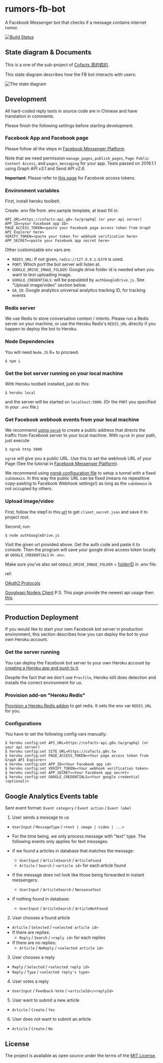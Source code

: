 # rumors-fb-bot
A Facebook Messenger bot that checks if a message contains internet rumor.

[![Build Status](https://travis-ci.org/cofacts/rumors-fb-bot.svg?branch=dev)](https://travis-ci.org/cofacts/rumors-fb-bot) 

## State diagram & Documents

This is a one of the sub-project of [Cofacts 真的假的](http://beta.hackfoldr.org/rumors).

This state diagram describes how the FB bot interacts with users:

![The state diagram](https://docs.google.com/drawings/d/e/2PACX-1vTvAKt7dKGE7bUtEGmGre3gBJ3uXgv52g4e9GCWf4iDX79esNS6KeXg8Sglr-_SW_sd-T3tb5KWFSlf/pub?w=941&h=591)


## Development

All hard-coded reply texts in source code are in Chinese and have translation in comments.

Please finish the following settings before starting development.

### Facebook App and Facebook page

Please follow all the steps in [Facebook Messenger Platform](https://developers.facebook.com/docs/messenger-platform/getting-started).

Note that we need permission `manage_pages`, `publish_pages`, `Page Public Content Access`, and `pages_messaging` for your app. Tests passed on 2019.1.1 using Graph API _v3.1_ and Send API _v2.6_.

**Important**: Please refer to [this page](https://github.com/cofacts/rumors-fb-bot/blob/dev/FacebookToken.md) for Facebook access tokens.

### Environment variables

First, install heroku toolbelt.

Create .env file from .env.sample template, at least fill in:
```
API_URL=https://cofacts-api.g0v.tw/graphql (or your api server)
APP_ID=<your Facebook app ID>
PAGE_ACCESS_TOKEN=<paste your Facebook page access token from Graph API Explorer here>
VERIFY_TOKEN=<paste your token for webhook verification here>
APP_SECRET=<paste your Facebook app secret here>
```

Other customizable env vars are:

* `REDIS_URL`: If not given, `redis://127.0.0.1:6379` is used.
* `PORT`: Which port the bot server will listen at.
* `GOOGLE_DRIVE_IMAGE_FOLDER`: Google drive folder id is needed when you want to test uploading image.
* `GOOGLE_CREDENTIALS`: will be populated by `authGoogleDrive.js`. See "Upload image/video" section below.
* `GA_ID`: Google analytics universal analytics tracking ID, for tracking events

### Redis server

We use Redis to store conversation context / intents. Please run a Redis server on your machine, or use the Heroku Redis's `REDIS_URL` directly if you happen to deploy the bot to Heroku.

### Node Dependencies

You will need `Node.JS` 8+  to proceed.

```
$ npm i
```

### Get the bot server running on your local machine

With Heroku toolbelt installed, just do this:

```
$ heroku local
```

and the server will be started on `localhost:5000`. (Or the `PORT` you specified in your `.env` file.)

### Get Facebook webhook events from your local machine

We recommend [using `ngrok`](https://medium.com/@Oskarr3/developing-messenger-bot-with-ngrok-5d23208ed7c8#.csc8rum8s) to create a public address that directs the traffic from Facebook server to your local machine. With `ngrok` in your path, just execute

```
$ ngrok http 5000
```

`ngrok` will give you a public URL. Use this to set the webhook URL of your Page (See the tutorial in [Facebook Messenger Platform](https://developers.facebook.com/docs/messenger-platform/webhook)).

We recommend using [ngrok configuration file](https://ngrok.com/docs#config) to setup a tunnel with a fixed `subdomain`. In this way the public URL can be fixed (means no repeatitive copy-pasting to Facebook Webhook settings!) as long as the `subdomain` is not occupied by others.

### Upload image/video

First, follow the step1 in this [url](https://developers.google.com/drive/v3/web/quickstart/nodejs) to get `client_secret.json` and save it to project root.

Second, run:

```
$ node authGoogleDrive.js
```

Visit the given url provided above. Get the auth code and paste it to console.
Then the program will save your google drive access token locally at `GOOGLE_CREDENTIALS` in `.env`.

Make sure you've also set `GOOGLE_DRIVE_IMAGE_FOLDER` = [folderID](https://googleappsscriptdeveloper.wordpress.com/2017/03/04/how-to-find-your-google-drive-folder-id/) in .env file.

ref:

[OAuth2 Protocols](https://developers.google.com/identity/protocols/OAuth2)

[Googleapi Nodejs Client](https://github.com/google/google-api-nodejs-client)   P.S. This page provide the newest api usage then [this](https://developers.google.com/drive/v3/web/quickstart/nodejs).


---

## Production Deployment

If you would like to start your own Facebook bot server in production environment, this section describes how you can deploy the bot to your own Heroku account.

### Get the server running

You can deploy the Facebook bot server to your own Heroku account by [creating a Heroku app and push to it](https://devcenter.heroku.com/articles/git#creating-a-heroku-remote).

Despite the fact that we don't use `Procfile`, Heroku still does detection and installs the correct environment for us.

### Provision add-on "Heroku Redis"

[Provision a Heroku Redis addon](https://elements.heroku.com/addons/heroku-redis) to get redis. It sets the env var `REDIS_URL` for you.

### Configurations

You have to set the following config vars manually:

```
$ heroku config:set API_URL=https://cofacts-api.g0v.tw/graphql (or your api server)
$ heroku config:set SITE_URL=https://cofacts.g0v.tw
$ heroku config:set PAGE_ACCESS_TOKEN=<Your page access token from Graph API Explorer>
$ heroku config:set APP_ID=<Your Facebook app id>
$ heroku config:set VERIFY_TOKEN=<Your webhook verification token>
$ heroku config:set APP_SECRET=<Your Facebook app secret>
$ heroku config:set GOOGLE_CREDENTIALS=<Your google credential (optional)>
```

## Google Analytics Events table

Sent event format: `Event category` / `Event action` / `Event label`

1. User sends a message to us
  - `UserInput` / `MessageType` / `<text | image | video | ...>`
  - For the time being, we only process message with "text" type. The following events only applies
    for text messages.

  - If we found a articles in database that matches the message:
    - `UserInput` / `ArticleSearch` / `ArticleFound`
    - `Article` / `Search` / `<article id>` for each article found
  - If the message does not look like those being forwarded in instant messengers:
    - `UserInput` / `ArticleSearch` / `NonsenseText`
  - If nothing found in database:
    - `UserInput` / `ArticleSearch` / `ArticleNotFound`

2. User chooses a found article
  - `Article` / `Selected` / `<selected article id>`
  - If there are replies:
    - `Reply` / `Search` / `<reply id>` for each replies
  - If there are no replies:
    - `Article` / `NoReply` / `<selected article id>`

3. User chooses a reply
  - `Reply` / `Selected` / `<selected reply id>`
  - `Reply` / `Type` / `<selected reply's type>`

4. User votes a reply
  - `UserInput` / `Feedback-Vote` / `<articleId>/<replyId>`

5. User want to submit a new article
  - `Article` / `Create` / `Yes`

6. User does not want to submit an article
  - `Article` / `Create` / `No`

## License

The project is available as open source under the terms of the [MIT License](https://github.com/cofacts/rumors-fb-bot/blob/dev/LICENSE).